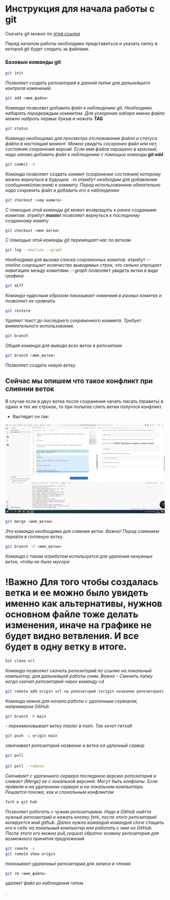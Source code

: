 # Инструкция для начала работы с git

Скачать git можно по [этой ссылке](https://git-scm.com  "Нажми, чтобы скачать git")

Перед началом работы необходимо представиться и указать папку в которой git будет следить за файлами.

### Базовые команды git

```sh
git init
```
*Позволяет создать репозиторий в данной папке для дальнейшего контроля изменений.*

```sh 
git add <имя_файла>
```

*Команда позволяет добавить файл к наблюдению git. Необходимо набирать передкаждым коммитом. Для ускорения набора имени файла можно набрать первые букыв и нажать __ТАБ__*

```sh 
git status
```
*Команда необходима для просмотра отслеживания файла и статуса файла в настоящий момент. Можно увидеть сосхранен файл или нет, состояния сохранения версий. Если имя файла окрашено в красный, надо заново добавить файл к наблюдению с помощью команды __git add__*


```sh
git commit -m
```
*Команда позволяет создать коммит (сохранение состояния) которому можно вернуться в будущем. -m атрибут необходим для добавления сообщения(описания) к коммиту. Перед использованием обязательно надо сохранить файл и добавить его к наблюдению*

```sh
git checkout <хеш комита>
```
*С помощью этой команды git может возвращать к ранее создаными комитам. атрибут __master__ позволяет вернуться к последнему созданному комиту*

```sh
git checkout <имя ветки>
```
*С помощью этой команды git перемещает нас по веткам.*

```sh
git log --onеline --graph
```
*Необходима для вызова списка сохраненных комитов. атрибут --oneline сокращает количество выводимых строк, что сильно упрощает навигацию между комитами.
--graph позволяет увидеть ветки в виде графика*

```sh
git diff
```
*Команда чудесным образом показывает измениия в разных комитах и позволяет их сравнить*

```sh
git restore
```

*Удаляет текст до последнего сохраненного коммита. Требует внимательного использования.*

```sh
git branch
```
*Общая команда для вывода всех веток в репозитоии*

```sh
git branch <имя_ветки>
```

*Позволяет создать новую ветку*

## Сейчас мы опишем что такое конфликт при слиянии веток

В случае если в двух ветка после сохранения начать писать (править) в одних и тех же строках, то при попытке слить ветки получтся конфликт. 
* Выглядит он так:

![Это изображение показывает реакцию git на конфликт](conflict.png)

```sh
git merge <имя_ветки>
```
 
*Эта команда необходима для слияния веток. Важно! Перед слиянием перейти в головную ветку.*

```sh
git branch -d <имя_ветки>
```

*Команда с таким атрибутом используется для удаления ненужных веток, чтобы не было мусора*

# !Важно Для того чтобы создалась ветка и ее можно было увидеть именно как альтернативы, нужнов основном файле тоже делать изменения, иначе на графике не будет видно ветвления. И все будет в одну ветку в итоге.

```sh
Git clone url
```

*Команда позволяет скачать репозиторий по ссылке на локальный компьютер, для дальнейшей работы сним. Важно - Cменить папку когда скачал репозиторий черех команду cd*

```sh
git remote add origin url на репозиторий (origin название репозитория)
```

*Команда нажна для начала работы с удаленным сервером, напримером GitHub*

```sh
git branch -M main 
```
*- переименовывает ветку master в main. Так хочет гитхаб*

```sh
git push -u origin main 
```
*закачивает репозиторий название и ветка еа удленный сервер*

```sh 
git pull 

git pull --rebase 
```

*Скачивает с удаленного сервера последнюю версию репозитория и сливает (Merge) ее с локальной версией. Могут быть конфлиты. Если правили и на удаленном сервере и на локальном компьютере. Решается похоже, как и слокальным конфликтом*

```sh
fork в git hub
```

*Позволяет работать с чужим репозиторием. Надо в GitHub найтти нужный репозиотрий и нажать кнопку fork, после этого репозиторий копируется мой github. Далее нужно командой командой clone стащить его к себе на локальный компьютер или работать с ним на  GitHub. После этого его можно pull_request обратно хозяину репозитория для возможного принятия предложений*

```sh
git remote -v 
git remote show origin
```

*показывает удаленные репозитории для записи и чтения*

```sh
git rm <имя_файла>
 ```
*удаляет файл из наблюдения гитом*
  
  .
